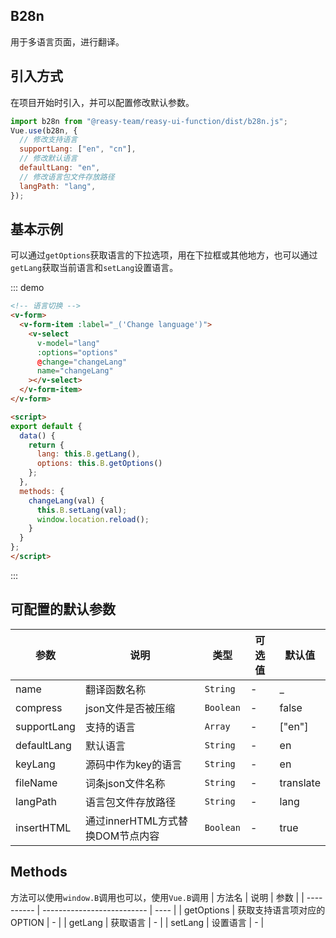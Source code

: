 ## B28n 
用于多语言页面，进行翻译。

## 引入方式

在项目开始时引入，并可以配置修改默认参数。

```js
import b28n from "@reasy-team/reasy-ui-function/dist/b28n.js";
Vue.use(b28n, { 
  // 修改支持语言
  supportLang: ["en", "cn"], 
  // 修改默认语言
  defaultLang: "en",
  // 修改语言包文件存放路径
  langPath: "lang",
});
```


## 基本示例
可以通过`getOptions`获取语言的下拉选项，用在下拉框或其他地方，也可以通过`getLang`获取当前语言和`setLang`设置语言。

::: demo
``` html
<!-- 语言切换 -->
<v-form>
  <v-form-item :label="_('Change language')">
    <v-select
      v-model="lang"
      :options="options"
      @change="changeLang"
      name="changeLang"
    ></v-select>
  </v-form-item>
</v-form>

<script>
export default {
  data() {
    return {
      lang: this.B.getLang(),
      options: this.B.getOptions()
    };
  },
  methods: {
    changeLang(val) {
      this.B.setLang(val);
      window.location.reload();
    }
  }
};
</script>
```

:::


## 可配置的默认参数

| 参数        | 说明                             | 类型      | 可选值 | 默认值    |
| ----------- | -------------------------------- | --------- | ------ | --------- |
| name        | 翻译函数名称                     | `String`  | -      | _         |
| compress    | json文件是否被压缩               | `Boolean` | -      | false     |
| supportLang | 支持的语言                       | `Array`   | -      | ["en"]    |
| defaultLang | 默认语言                         | `String`  | -      | en        |
| keyLang     | 源码中作为key的语言              | `String`  | -      | en        |
| fileName    | 词条json文件名称                 | `String`  | -      | translate |
| langPath    | 语言包文件存放路径               | `String`  | -      | lang      |
| insertHTML  | 通过innerHTML方式替换DOM节点内容 | `Boolean` | -      | true      |

## Methods

方法可以使用`window.B`调用也可以，使用`Vue.B`调用
| 方法名     | 说明                       | 参数 |
| ---------- | -------------------------- | ---- |
| getOptions | 获取支持语言项对应的OPTION | -    |
| getLang    | 获取语言                   | -    |
| setLang    | 设置语言                   | -    |

